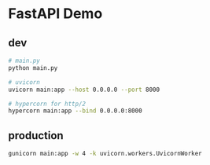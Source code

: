 # FastAPI Demo

## dev

```bash
# main.py
python main.py

# uvicorn
uvicorn main:app --host 0.0.0.0 --port 8000

# hypercorn for http/2
hypercorn main:app --bind 0.0.0.0:8000
```

## production

```bash
gunicorn main:app -w 4 -k uvicorn.workers.UvicornWorker
```